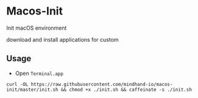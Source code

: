 # Macos-Init

Init macOS environment

download and install applications for custom

## Usage

* Open `Terminal.app`

```
curl -OL https://raw.githubusercontent.com/mindhand-io/macos-init/master/init.sh && chmod +x ./init.sh && caffeinate -s ./init.sh
```
